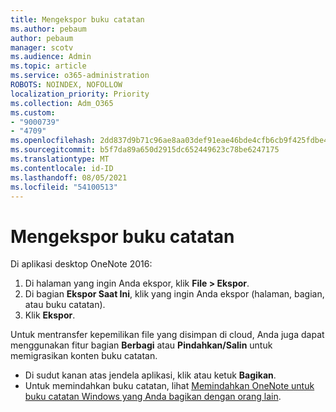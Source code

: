```yaml
---
title: Mengekspor buku catatan
ms.author: pebaum
author: pebaum
manager: scotv
ms.audience: Admin
ms.topic: article
ms.service: o365-administration
ROBOTS: NOINDEX, NOFOLLOW
localization_priority: Priority
ms.collection: Adm_O365
ms.custom:
- "9000739"
- "4709"
ms.openlocfilehash: 2dd837d9b71c96ae8aa03def91eae46bde4cfb6cb9f425fdbe4d7c61917bf0cd
ms.sourcegitcommit: b5f7da89a650d2915dc652449623c78be6247175
ms.translationtype: MT
ms.contentlocale: id-ID
ms.lasthandoff: 08/05/2021
ms.locfileid: "54100513"
---
```

# <a name="export-a-notebook"></a>Mengekspor buku catatan

Di aplikasi desktop OneNote 2016:

1. Di halaman yang ingin Anda ekspor, klik **File > Ekspor**.
2. Di bagian **Ekspor Saat Ini**, klik yang ingin Anda ekspor (halaman, bagian, atau buku catatan).
3. Klik **Ekspor**.
 
Untuk mentransfer kepemilikan file yang disimpan di cloud, Anda juga dapat menggunakan fitur bagian **Berbagi** atau **Pindahkan/Salin** untuk memigrasikan konten buku catatan.  

- Di sudut kanan atas jendela aplikasi, klik atau ketuk **Bagikan**.
- Untuk memindahkan buku catatan, lihat [Memindahkan OneNote untuk buku catatan Windows yang Anda bagikan dengan orang lain](https://support.office.com/article/move-a-onenote-for-windows-notebook-that-you-ve-shared-with-others-56c7659e-1850-49a6-8874-e2db6b440cd4?ui=en-US&rs=en-US&ad=US).
